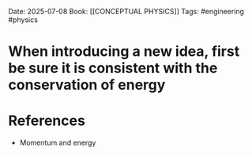 Date: 2025-07-08
Book: [[CONCEPTUAL PHYSICS]]
Tags: #engineering #physics 
# When introducing a new idea, first be sure it is consistent with the conservation of energy



# References
- Momentum and energy